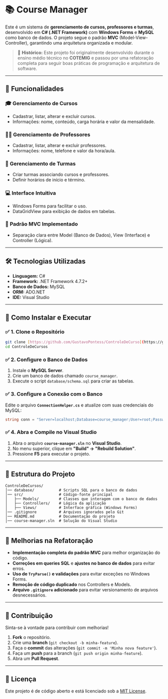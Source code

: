 # 📚 Course Manager

Este é um sistema de **gerenciamento de cursos, professores e turmas**, desenvolvido em **C# (.NET Framework)** com **Windows Forms** e **MySQL** como banco de dados. O projeto segue o padrão **MVC** (Model-View-Controller), garantindo uma arquitetura organizada e modular.

> 🔹 **Histórico:** Este projeto foi originalmente desenvolvido durante o ensino médio técnico no **COTEMIG** e passou por uma refatoração completa para seguir boas práticas de programação e arquitetura de software.

---

## 🚀 **Funcionalidades**

### 🎓 **Gerenciamento de Cursos**

- Cadastrar, listar, alterar e excluir cursos.
- Informações: nome, conteúdo, carga horária e valor da mensalidade.

### 👨‍🏫 **Gerenciamento de Professores**

- Cadastrar, listar, alterar e excluir professores.
- Informações: nome, telefone e valor da hora/aula.

### 🏫 **Gerenciamento de Turmas**

- Criar turmas associando cursos e professores.
- Definir horários de início e término.

### 💻 **Interface Intuitiva**

- Windows Forms para facilitar o uso.
- DataGridView para exibição de dados em tabelas.

### 📐 **Padrão MVC Implementado**

- Separação clara entre Model (Banco de Dados), View (Interface) e Controller (Lógica).

---

## 🛠 **Tecnologias Utilizadas**

- **Linguagem:** C#
- **Framework:** .NET Framework 4.7.2+
- **Banco de Dados:** MySQL
- **ORM:** ADO.NET
- **IDE:** Visual Studio

---

## 🔧 **Como Instalar e Executar**

### ✅ **1. Clone o Repositório**

```sh
git clone [https://github.com/GustavoPontess/ControleDeCurso](https://github.com/GustavoPontess/course-manager.git)
cd ControleDeCursos
```

### ✅ **2. Configure o Banco de Dados**

1. Instale o **MySQL Server**.
2. Crie um banco de dados chamado `course_manager`.
3. Execute o script `database/schema.sql` para criar as tabelas.

### ✅ **3. Configure a Conexão com o Banco**

Edite o arquivo **`ConnectionHelper.cs`** e atualize com suas credenciais do MySQL:

```csharp
string conn = "Server=localhost;Database=course_manager;User=root;Password=sua_senha;";
```

### ✅ **4. Abra e Compile no Visual Studio**

1. Abra o arquivo **`course-manager.sln`** no **Visual Studio**.
2. No menu superior, clique em **"Build" → "Rebuild Solution"**.
3. Pressione **F5** para executar o projeto.

---

## 📂 **Estrutura do Projeto**

```
ControleDeCursos/
│── database/           # Scripts SQL para o banco de dados
│── src/                # Código-fonte principal
│   ├── Models/         # Classes que interagem com o banco de dados
│   ├── Controllers/    # Lógica da aplicação
│   ├── Views/          # Interface gráfica (Windows Forms)
│── .gitignore          # Arquivos ignorados pelo Git
│── README.md           # Documentação do projeto
│── course-manager.sln  # Solução do Visual Studio
```

---

## 🎯 **Melhorias na Refatoração**

- **Implementação completa do padrão MVC** para melhor organização do código.
- **Correções em queries SQL** e **ajustes no banco de dados** para evitar erros.
- **Uso de ********`TryParse()`******** e validações** para evitar exceções no Windows Forms.
- **Remoção de código duplicado** nos Controllers e Models.
- **Arquivo ********`.gitignore`******** adicionado** para evitar versionamento de arquivos desnecessários.

---

## 🤝 **Contribuição**

Sinta-se à vontade para contribuir com melhorias!

1. **Fork** o repositório.
2. Crie uma **branch** (`git checkout -b minha-feature`).
3. Faça o **commit** das alterações (`git commit -m 'Minha nova feature'`).
4. Faça um **push** para a branch (`git push origin minha-feature`).
5. Abra um **Pull Request**.

---

## 📜 **Licença**

Este projeto é de código aberto e está licenciado sob a [MIT License](https://opensource.org/licenses/MIT).
